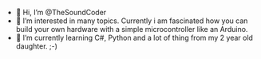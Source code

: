 - 👋 Hi, I’m @TheSoundCoder
- 👀 I’m interested in many topics. Currently i am fascinated how you can build your own hardware with a simple microcontroller like an Arduino.
- 🌱 I’m currently learning C#, Python and a lot of thing from my 2 year old daughter. ;-)

<!---
TheSoundCoder/TheSoundCoder is a ✨ special ✨ repository because its `README.md` (this file) appears on your GitHub profile.
You can click the Preview link to take a look at your changes.
--->
